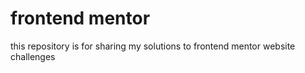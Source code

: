 # frontend mentor
this repository is for sharing my solutions to frontend mentor website challenges
